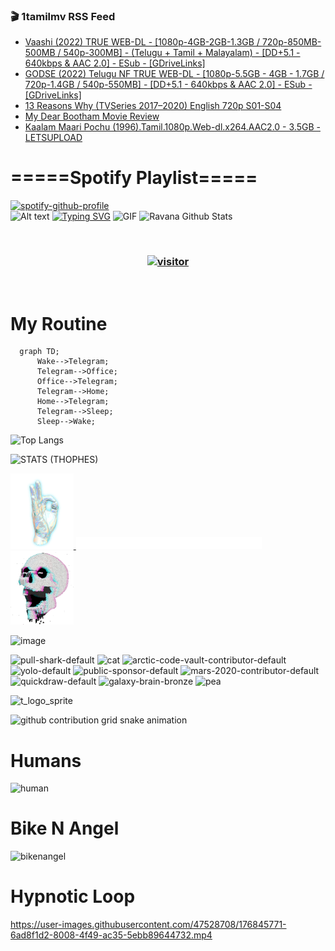 ### 🎬 1tamilmv RSS Feed

<!-- BLOG-POST-LIST:START -->
- [Vaashi &lpar;2022&rpar; TRUE WEB-DL - [1080p-4GB-2GB-1.3GB / 720p-850MB-500MB / 540p-300MB] - &lpar;Telugu + Tamil + Malayalam&rpar; - [DD+5.1 - 640kbps &amp; AAC 2.0] - ESub - [GDriveLinks]](https://www.1tamilmv.click/index.php?/forums/topic/165745-vaashi-2022-true-web-dl-1080p-4gb-2gb-13gb-720p-850mb-500mb-540p-300mb-telugu-tamil-malayalam-dd51-640kbps-aac-20-esub-gdrivelinks/&do=findComment&comment=331090)
- [GODSE &lpar;2022&rpar; Telugu NF TRUE WEB-DL - [1080p-5.5GB - 4GB - 1.7GB / 720p-1.4GB / 540p-550MB] - [DD+5.1 - 640kbps &amp; AAC 2.0] - ESub - [GDriveLinks]](https://www.1tamilmv.click/index.php?/forums/topic/165744-godse-2022-telugu-nf-true-web-dl-1080p-55gb-4gb-17gb-720p-14gb-540p-550mb-dd51-640kbps-aac-20-esub-gdrivelinks/&do=findComment&comment=331089)
- [13 Reasons Why &lpar;TVSeries 2017–2020&rpar; English 720p S01-S04](https://www.1tamilmv.click/index.php?/forums/topic/165743-13-reasons-why-tvseries-2017%E2%80%932020-english-720p-s01-s04/&do=findComment&comment=331088)
- [My Dear Bootham Movie Review](https://www.1tamilmv.click/index.php?/forums/topic/165742-my-dear-bootham-movie-review/&do=findComment&comment=331087)
- [Kaalam Maari Pochu &lpar;1996&rpar;.Tamil.1080p.Web-dl.x264.AAC2.0 - 3.5GB - LETSUPLOAD](https://www.1tamilmv.click/index.php?/forums/topic/120484-kaalam-maari-pochu-1996tamil1080pweb-dlx264aac20-35gb-letsupload/&do=findComment&comment=331086)
<!-- BLOG-POST-LIST:END -->

# =====Spotify Playlist=====
[![spotify-github-profile](https://spotify-github-profile.vercel.app/api/view?uid=31rfzgmuvvewegdlxvlev4ynz4vu&cover_image=true&theme=default&bar_color=53b14f&bar_color_cover=true)](https://ravana69.github.io/rss)
</br>
![Alt text](https://spotify-recently-played-readme.vercel.app/api?user=31rfzgmuvvewegdlxvlev4ynz4vu)
[![Typing SVG](https://readme-typing-svg.herokuapp.com?color=%2336BCF7&center=true&vCenter=true&multiline=true&height=81&lines=I+AM+RAVANA;CONTACT+ME+ON+TELEGRAM%3A+%40R4V4N4)](https://git.io/typing-svg)
<img align="centre" height="400px" width="490px" alt="GIF" src="https://github.com/ravana69/ravana69/blob/master/rvm.gif" />
![Ravana Github Stats](https://github-readme-stats.vercel.app/api?username=ravana69&&show_icons=true&theme=radical)

<br />
<h3 align="center"> <a href="https://t.me/r4v4n4"><img src="https://profile-counter.glitch.me/ravana69/count.svg" alt="visitor" width="600"></a> </h3>
</br>

<H1>My Routine</H1>

```mermaid
  graph TD;
      Wake-->Telegram;
      Telegram-->Office;
      Office-->Telegram;
      Telegram-->Home;
      Home-->Telegram;
      Telegram-->Sleep;
      Sleep-->Wake;
```
![Top Langs](https://github-readme-stats.vercel.app/api/top-langs/?username=ravana69&&show_icons=true&theme=radical)

![STATS (THOPHES)](https://github-profile-trophy.vercel.app/?username=ravana69&theme=gruvbox&margin-w=10&margin-h=15&column=8)
<br />
<p align="left">
    <a href="#">
        <img width="20%" src="./assets/images/hand.gif" alt="" />
    </a>
    <a href="#">
        <img width="59%" src="./assets/images/spacer.png" alt="" >
    </a>
    <a href="#">
        <img width="20%" src="./assets/images/skull.gif" alt="" />
    </a>
</p>


![image](https://user-images.githubusercontent.com/47528708/175298537-0623dc00-7b1a-4ec1-b5b1-71768763a234.png)

<img width="148" alt="pull-shark-default" src="https://user-images.githubusercontent.com/47528708/176419715-70981865-4dc6-489a-8a1a-06842db67b15.gif"> <img width="148" alt="cat" src="https://user-images.githubusercontent.com/47528708/179149594-60701d0e-e626-415f-9958-80736351eadd.gif"> <img width="148" alt="arctic-code-vault-contributor-default" src="https://user-images.githubusercontent.com/47528708/175267501-e1fbbb8f-c2b2-4882-b865-2ac4debef26c.png"> <img width="148" alt="yolo-default" src="https://user-images.githubusercontent.com/47528708/175267654-281a1880-1129-4b7b-bf2f-de5dd2bc5afa.png"> <img width="148" alt="public-sponsor-default" src="https://user-images.githubusercontent.com/47528708/175268448-2e78cc75-fb25-4d76-bd22-7df520446b45.png"> <img width="148" alt="mars-2020-contributor-default" src="https://user-images.githubusercontent.com/47528708/175268475-de6d987a-3be9-4353-86a5-23b422559355.png"> <img width="148" alt="quickdraw-default" src="https://user-images.githubusercontent.com/47528708/179148665-33e7c2c8-5d95-413e-8b25-6862820a5fe7.png"> <img width="148" alt="galaxy-brain-bronze" src="https://user-images.githubusercontent.com/47528708/176419717-e2fdca8b-0fdc-47dd-9511-a7ff52178a33.gif"> <img width="148" alt="pea" src="https://user-images.githubusercontent.com/47528708/179149608-800ce6e1-7d24-4bfe-8e84-5628e6d5497d.gif">

![t_logo_sprite](https://user-images.githubusercontent.com/47528708/175293007-21ff1792-1fca-4be3-bcae-12fdc3aa414f.svg)

![github contribution grid snake animation](https://raw.githubusercontent.com/ravana69/ravana69/output/github-contribution-grid-snake-dark.svg#gh-dark-mode-only)

# Humans
<img width="170" alt="human" src="https://user-images.githubusercontent.com/47528708/176413829-c142d478-1c96-4c3c-a2a4-2dd35374c335.gif">

# Bike N Angel
<img width="170" alt="bikenangel" src="https://user-images.githubusercontent.com/47528708/176616968-3a44f91e-8016-477c-9bb5-c4689a1adbee.gif">

# Hypnotic Loop

https://user-images.githubusercontent.com/47528708/176845771-6ad8f1d2-8008-4f49-ac35-5ebb89644732.mp4

